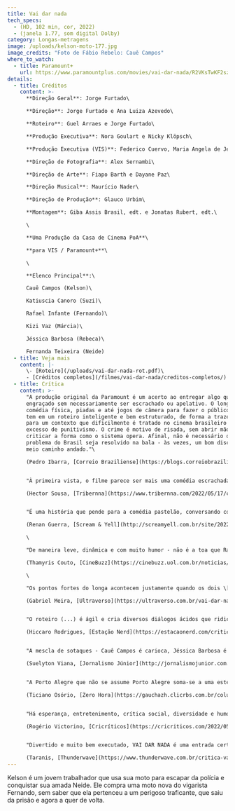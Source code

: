 ```yaml
---
title: Vai dar nada
tech_specs:
  - (HD, 102 min, cor, 2022)
  - (janela 1.77, som digital Dolby)
category: Longas-metragens
image: /uploads/kelson-moto-177.jpg
image_credits: "Foto de Fábio Rebelo: Cauê Campos"
where_to_watch:
  - title: Paramount+
    url: https://www.paramountplus.com/movies/vai-dar-nada/R2VKsTwKF2sz_bq6kiKdSNIJ6Fs7Q8Z0/
details:
  - title: Créditos
    content: >-
      **Direção Geral**: Jorge Furtado\

      **Direção**: Jorge Furtado e Ana Luiza Azevedo\

      **Roteiro**: Guel Arraes e Jorge Furtado\

      **Produção Executiva**: Nora Goulart e Nicky Klöpsch\

      **Produção Executiva (VIS)**: Federico Cuervo, Maria Angela de Jesus e Tereza Gonzalez\

      **Direção de Fotografia**: Alex Sernambi\

      **Direção de Arte**: Fiapo Barth e Dayane Paz\

      **Direção Musical**: Maurício Nader\

      **Direção de Produção**: Glauco Urbim\

      **Montagem**: Giba Assis Brasil, edt. e Jonatas Rubert, edt.\

      \

      **Uma Produção da Casa de Cinema PoA**\

      **para VIS / Paramount+**\

      \

      **Elenco Principal**:\

      Cauê Campos (Kelson)\

      Katiuscia Canoro (Suzi)\

      Rafael Infante (Fernando)\

      Kizi Vaz (Márcia)\

      Jéssica Barbosa (Rebeca)\

      Fernanda Teixeira (Neide)
  - title: Veja mais
    content: |-
      \-﻿ [Roteiro](/uploads/vai-dar-nada-rot.pdf)\
      -﻿ [Créditos completos](/filmes/vai-dar-nada/creditos-completos/)
  - title: Crítica
    content: >-
      "A produção original da Paramount é um acerto ao entregar algo que é
      engraçado sem necessariamente ser escrachado ou apelativo. O longa usa
      comédia física, piadas e até jogos de câmera para fazer o público rir e
      tem em um roteiro inteligente e bem estruturado, de forma a trazer leveza
      para um contexto que dificilmente é tratado no cinema brasileiro sem um
      excesso de punitivismo. O crime é motivo de risada, sem abrir mão de
      criticar a forma como o sistema opera. Afinal, não é necessário que todo
      problema do Brasil seja resolvido na bala - às vezes, um bom discurso já é
      meio caminho andado."\

      (Pedro Ibarra, [Correio Braziliense](https://blogs.correiobraziliense.com.br/proximocapitulo/vai-dar-nada-estreia-com-comedia-engracada-e-critica-na-paramount/), 17/05/2022)


      "À primeira vista, o filme parece ser mais uma comédia escrachada brasileira que brinca com o 'jeitinho brasileiro' e a vida marginal, mas o roteiro consegue tratar de pessoas que vivem nas margens (da sociedade e da lei) sem cair em estereótipos negativos. VAI DAR NADA nos diverte, gera boas gargalhadas em quem está assistindo.\

      (Hector Sousa, [Tribernna](https://www.tribernna.com/2022/05/17/critica-vai-dar-nada-diverte-surpreende-e-faz-pensar/), 17/05/2022)


      "É uma história que pende para a comédia pastelão, conversando com a linguagem mais pop das comédias atuais do cinema nacional, porém VAI DAR NADA tem um refinamento interessante em seu roteiro, que vem do olhar sábio de Furtado e Arraes. Os dois conseguem amarrar a história de humor e ação com uma narrativa interessante sobre essa ética que permeia quem comete delitos no Brasil, desde o roubo de motos até o uso da 'gatonet', tudo passa por essa ótica que extenua os limites entre o certo e o errado."\

      (Renan Guerra, [Scream & Yell](http://screamyell.com.br/site/2022/05/18/cinema-vai-dar-nada-e-o-retorno-de-jorge-furtado-as-comedias-na-primeira-producao-nacional-do-paramout/), 18/05/2022)\

      \

      "De maneira leve, dinâmica e com muito humor - não é a toa que Rafael Infante e Katiuscia Canoro estão no elenco - VAI DAR NADA mostra como funciona o sistema do nosso país para quem sabe lidar com ele. E segundo Furtado, 'é o melhor filme sobre DPVAT' já produzido em solo brasileiro."\

      (Thamyris Couto, [CineBuzz](https://cinebuzz.uol.com.br/noticias/cinebuzzjaviu/vai-dar-nada-surge-como-comedia-que-critica-regalias-do-brasil-cinebuzzindica.phtml), 12/05/2022)\

      \

      "Os pontos fortes do longa acontecem justamente quando os dois \[Rafael Infante e Katiuscia Canoro] estão em cena, como em uma competição: quem trará mais humor para o espectador? Se a intenção foi, de fato, trazer os atores em cena, sem compromisso assumido com o personagem, Jorge Furtado conseguiu ser assertivo."\

      (Gabriel Meira, [Ultraverso](https://ultraverso.com.br/vai-dar-nada-critica-do-filme-paramount-plus-2022/), 18/05/2022)


      "O roteiro (...) é ágil e cria diversos diálogos ácidos que ridicularizam certos aspectos sócio-políticos como DPVAT, a polícia e outras questões políticas bastante atuais. (...) As situações apresentadas no texto, quase tornam o sistema um dos vilão da trama. Mesmo que diversos personagens na trama façam coisas erradas para sobreviver, a trama não romantiza as ações dos personagens, mas também não as condena."\

      (Hiccaro Rodrigues, [Estação Nerd](https://estacaonerd.com/critica-vai-dar-nada/), 16/05/2022)


      "A mescla de sotaques - Cauê Campos é carioca, Jéssica Barbosa é baiana e Nicolas Vargas é gaúcho, por exemplo -, o elenco majoritariamente negro e indiscutivelmente talentoso, e a expressão na medida certa do famoso jeitinho brasileiro, fazem de VAI DAR NADA uma realização que abraça a diversidade do Brasil. Vale toda nossa audiência."\

      (Suelyton Viana, [Jornalismo Júnior](http://jornalismojunior.com.br/vai-dar-nada/), 19/05/2022)


      "A Porto Alegre que não se assume Porto Alegre soma-se a uma estética edulcorada, um elenco inchado, à valorização do texto e da palavra em detrimento do desenvolvimento e da coerência dos personagens e à abordagem superficial da contravenção como estratégia de sobrevivência. Juntos, esses elementos fazem de VAI DAR NADA um filme artificial, inodoro, excessivo, genérico e inofensivo."\

      (Ticiano Osório, [Zero Hora](https://gauchazh.clicrbs.com.br/colunistas/ticiano-osorio/noticia/2022/07/os-10-piores-filmes-de-2022-ate-agora-cl51e0jzc009g0167s2if9c9v.html), 05/07/2022)


      "Há esperança, entretenimento, crítica social, diversidade e humor em doses certas em VAI DAR NADA. Não somente isso. A trilha musical, por exemplo, é marcante. Guel e Jorge imprimem seu estilo ao filme. Talvez não tão inovador como em Armação Ilimitada ou metalinguístico como em Saneamento Básico. Mas que se tornou uma boa opção de entretenimento."\

      (Rogério Victorino, [Cricríticos](https://cricriticos.com/2022/05/18/critica-vai-dar-nada/?feed_id=2289&_unique_id=6284e0191eead), 18/05/2022)


      "Divertido e muito bem executado, VAI DAR NADA é uma entrada certeira da Paramount+ no mercado de longas nacionais, investindo em representativade e ótimas críticas sociais."\

      (Taranis, [Thunderwave](https://www.thunderwave.com.br/critica-vai-dar-nada/), 12/05/2022)
---
```

Kelson é um jovem trabalhador que usa sua moto para escapar da polícia e conquistar sua amada Neide. Ele compra uma moto nova do vigarista Fernando, sem saber que ela pertenceu a um perigoso traficante, que saiu da prisão e agora a quer de volta.